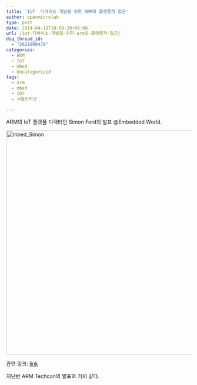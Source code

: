 ```yaml
---
title: 'IoT  디바이스 개발을 위한 ARM의 플랫폼적 접근'
author: openmicrolab
type: post
date: 2014-04-18T10:09:20+00:00
url: /iot-디바이스-개발을-위한-arm의-플랫폼적-접근/
dsq_thread_id:
  - "2621008478"
categories:
  - ARM
  - IoT
  - mbed
  - Uncategorized
tags:
  - arm
  - mbed
  - IOT
  - 사물인터넷

---
```

ARM의 IoT 플랫폼 디렉터인 Simon Ford의 발표 @Embedded World.

[<img loading="lazy" class="alignnone  wp-image-3008" alt="mbed_Simon" src="/images/2014/04/mbed_Simon-1024x761.png" width="819" height="609" srcset="/images/2014/04/mbed_Simon-1024x761.png 1024w, /images/2014/04/mbed_Simon-300x223.png 300w, /images/2014/04/mbed_Simon.png 1054w" sizes="(max-width: 819px) 100vw, 819px" />][1]

관련 링크: <a href="http://player.vimeo.com/video/88152800" target="_blank">link</a>

<span style="line-height: 1.5em;">지난번 ARM Techcon의 발표와 거의 같다.</span>

 [1]: /images/2014/04/mbed_Simon.png